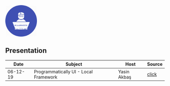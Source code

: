 <div>
<div style="text-align: left">
<img src="supportfiles/image.png" width="100">
</div>
<div style="text-align: left">

## Presentation

</div>
</div>

  Date | Subject | Host  |  Source
--|---|---|--
 06-12-19 | Programmatically UI - Local Framework | Yasin Akbaş | [click](https://github.com/KodliOS/Todo)

<!--
 <date> | <subject> | <host> | [click](.source/<folder-name>)
-->

